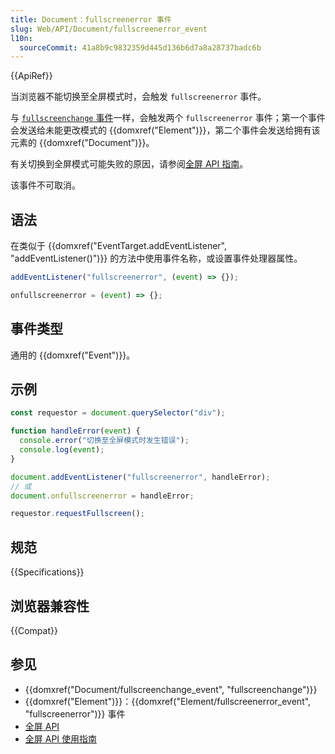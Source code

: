 ```yaml
---
title: Document：fullscreenerror 事件
slug: Web/API/Document/fullscreenerror_event
l10n:
  sourceCommit: 41a8b9c9832359d445d136b6d7a8a28737badc6b
---
```


{{ApiRef}}

当浏览器不能切换至全屏模式时，会触发 `fullscreenerror` 事件。

与 [`fullscreenchange` 事件](/zh-CN/docs/Web/API/Document/fullscreenchange_event)一样，会触发两个 `fullscreenerror` 事件；第一个事件会发送给未能更改模式的 {{domxref("Element")}}，第二个事件会发送给拥有该元素的 {{domxref("Document")}}。

有关切换到全屏模式可能失败的原因，请参阅[全屏 API 指南](/zh-CN/docs/Web/API/Fullscreen_API/Guide)。

该事件不可取消。

## 语法

在类似于 {{domxref("EventTarget.addEventListener", "addEventListener()")}} 的方法中使用事件名称，或设置事件处理器属性。

```js
addEventListener("fullscreenerror", (event) => {});

onfullscreenerror = (event) => {};
```

## 事件类型

通用的 {{domxref("Event")}}。

## 示例

```js
const requestor = document.querySelector("div");

function handleError(event) {
  console.error("切换至全屏模式时发生错误");
  console.log(event);
}

document.addEventListener("fullscreenerror", handleError);
// 或
document.onfullscreenerror = handleError;

requestor.requestFullscreen();
```

## 规范

{{Specifications}}

## 浏览器兼容性

{{Compat}}

## 参见

- {{domxref("Document/fullscreenchange_event", "fullscreenchange")}}
- {{domxref("Element")}}：{{domxref("Element/fullscreenerror_event", "fullscreenerror")}} 事件
- [全屏 API](/zh-CN/docs/Web/API/Fullscreen_API)
- [全屏 API 使用指南](/en-US/docs/Web/API/Fullscreen_API/Guide)
